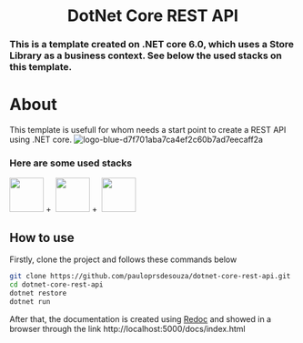 <h1 align="center">
DotNet Core REST API
</h1>

### This is a template created on .NET core 6.0, which uses a Store Library as a business context. See below the used stacks on this template.


# About

This template is usefull for whom needs a start point to create a REST API using .NET core. 
![logo-blue-d7f701aba7ca4ef2c60b7ad7eecaff2a]()

### Here are some used stacks
<div class="display:flex; flex-direction: row;">
<img src="https://cdn.jsdelivr.net/gh/devicons/devicon/icons/dotnetcore/dotnetcore-original.svg" width="60"/>&nbsp;+&nbsp;
<img src="https://user-images.githubusercontent.com/5241700/144725685-da043fc4-eb19-4413-ac5c-4ab0a3fa2ee2.png" width="60"/>&nbsp;+&nbsp;
<img src="https://user-images.githubusercontent.com/5241700/144725811-bbccd2d4-24b8-4612-999a-39d494dee83c.png" width="60"/>
</div>



## How to use

Firstly, clone the project and follows these commands below

``` bash
git clone https://github.com/pauloprsdesouza/dotnet-core-rest-api.git
cd dotnet-core-rest-api
dotnet restore
dotnet run
```

After that, the documentation is created using [Redoc](https://redoc.ly/) and showed in a browser through the link http://localhost:5000/docs/index.html

